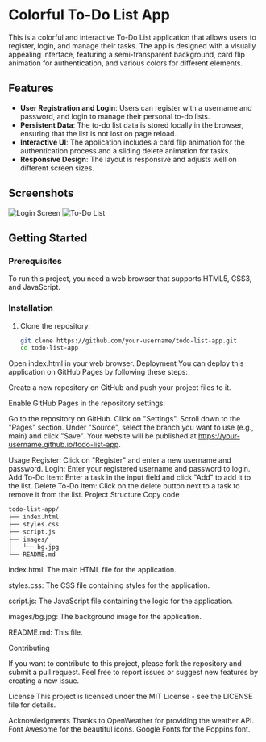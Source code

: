 # Colorful To-Do List App

This is a colorful and interactive To-Do List application that allows users to register, login, and manage their tasks. The app is designed with a visually appealing interface, featuring a semi-transparent background, card flip animation for authentication, and various colors for different elements.

## Features

- **User Registration and Login**: Users can register with a username and password, and login to manage their personal to-do lists.
- **Persistent Data**: The to-do list data is stored locally in the browser, ensuring that the list is not lost on page reload.
- **Interactive UI**: The application includes a card flip animation for the authentication process and a sliding delete animation for tasks.
- **Responsive Design**: The layout is responsive and adjusts well on different screen sizes.

## Screenshots

![Login Screen](images/login.png)
![To-Do List](images/todo-list.png)

## Getting Started

### Prerequisites

To run this project, you need a web browser that supports HTML5, CSS3, and JavaScript.

### Installation

1. Clone the repository:
   ```bash
   git clone https://github.com/your-username/todo-list-app.git
   cd todo-list-app
Open index.html in your web browser.
Deployment
You can deploy this application on GitHub Pages by following these steps:

Create a new repository on GitHub and push your project files to it.

Enable GitHub Pages in the repository settings:

Go to the repository on GitHub.
Click on "Settings".
Scroll down to the "Pages" section.
Under "Source", select the branch you want to use (e.g., main) and click "Save".
Your website will be published at https://your-username.github.io/todo-list-app.

Usage
Register: Click on "Register" and enter a new username and password.
Login: Enter your registered username and password to login.
Add To-Do Item: Enter a task in the input field and click "Add" to add it to the list.
Delete To-Do Item: Click on the delete button next to a task to remove it from the list.
Project Structure
Copy code
```bash
todo-list-app/
├── index.html
├── styles.css
├── script.js
├── images/
│   └── bg.jpg
└── README.md
```
index.html: The main HTML file for the application.

styles.css: The CSS file containing styles for the application.

script.js: The JavaScript file containing the logic for the application.

images/bg.jpg: The background image for the application.

README.md: This file.

Contributing

If you want to contribute to this project, please fork the repository and submit a pull request. Feel free to report issues or suggest new features by creating a new issue.

License
This project is licensed under the MIT License - see the LICENSE file for details.

Acknowledgments
Thanks to OpenWeather for providing the weather API.
Font Awesome for the beautiful icons.
Google Fonts for the Poppins font.
